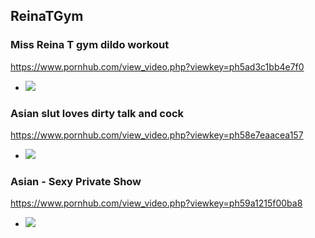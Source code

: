 ## ReinaTGym
### Miss Reina T gym dildo workout
https://www.pornhub.com/view_video.php?viewkey=ph5ad3c1bb4e7f0
- ![](https://ci.phncdn.com/videos/201804/15/162234902/original/(m=ecuKGgaaaa)(mh=hvtAtm10lDQA4lDZ)1.jpg)
### Asian slut loves dirty talk and cock
https://www.pornhub.com/view_video.php?viewkey=ph58e7eaacea157
- ![](https://ci.phncdn.com/videos/201704/07/112426271/original/(m=ecuKGgaaaa)(mh=6mliT-AkeTZGFGyc)13.jpg)
### Asian - Sexy Private Show
https://www.pornhub.com/view_video.php?viewkey=ph59a1215f00ba8
- ![](https://ci.phncdn.com/videos/201708/26/129994771/original/(m=ecuKGgaaaa)(mh=eNys-ldysMeFLO2Y)8.jpg)
